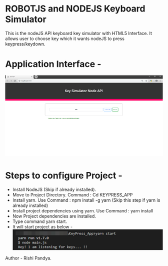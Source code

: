 # ROBOTJS and NODEJS Keyboard Simulator
This is the nodeJS API keyboard key simulator with HTML5 Interface.
It allows user to choose key which it wants nodeJS to press keypress/keydown. 

# Application Interface - 
![alt text](/assests/images/app.png)

# Steps to configure Project - 
+ Install NodeJS (Skip if already installed).
+ Move to Project Directory. Command : Cd KEYPRESS_APP
+ Install yarn. Use Command : npm install -g yarn  (Skip this step if yarn is already installed)
+ Install project dependencies using yarn. Use Command : yarn install
+ Now Project dependencies are installed.
+ Type command yarn start.
+ It will start project as below -
![alt text](/assests/images/appstart.png)

Author - Rishi Pandya.
